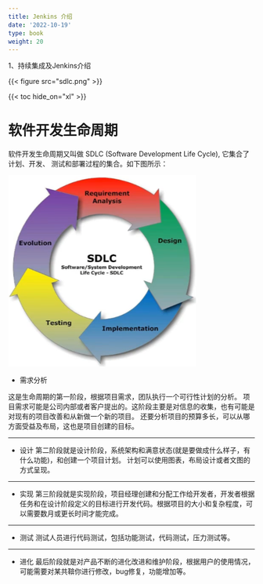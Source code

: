```yaml
---
title: Jenkins 介绍
date: '2022-10-19'
type: book
weight: 20
---
```



1、持续集成及Jenkins介绍

<!--more-->

{{< figure src="sdlc.png" >}}

{{< toc hide_on="xl" >}}

# 软件开发生命周期

软件开发生命周期又叫做 SDLC (Software Development Life Cycle), 它集合了计划、开发、
测试和部署过程的集合。如下图所示：

![SDLC](sdlc.png)

- 需求分析

这是生命周期的第一阶段，根据项目需求，团队执行一个可行性计划的分析。
项目需求可能是公司内部或者客户提出的。这阶段主要是对信息的收集，也有可能是对现有的项目改善和从新做一个新的项目。
还要分析项目的预算多长，可以从哪方面受益及布局，这也是项目创建的目标。

--- 

- 设计
第二阶段就是设计阶段，系统架构和满意状态(就是要做成什么样子，有什么功能)，和创建一个项目计划。
计划可以使用图表，布局设计或者文图的方式呈现。

---

- 实现
第三阶段就是实现阶段，项目经理创建和分配工作给开发者，开发者根据任务和在设计阶段定义的目标进行开发代码。根据项目的大小和复杂程度，可以需要数月或更长时间才能完成。

---

- 测试
测试人员进行代码测试，包括功能测试，代码测试，压力测试等。

--- 

- 进化
最后阶段就是对产品不断的进化改进和维护阶段，根据用户的使用情况，可能需要对某共鞥你进行修改，bug修复，功能增加等。

